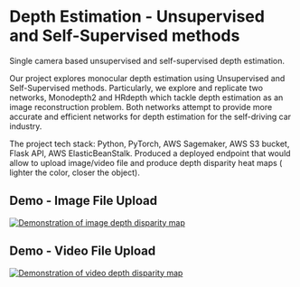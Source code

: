 # Depth Estimation - Unsupervised and Self-Supervised methods
Single camera based unsupervised and self-supervised depth estimation.

Our project explores monocular depth estimation using Unsupervised and Self-Supervised methods. Particularly, we explore and replicate two networks, Monodepth2 and HRdepth which tackle depth estimation as an image reconstruction problem. Both networks attempt to provide more accurate and efficient networks for depth estimation for the self-driving car industry.

The project tech stack: Python, PyTorch, AWS Sagemaker, AWS S3 bucket, Flask API, AWS ElasticBeanStalk. 
Produced a deployed endpoint that would allow to upload image/video file and produce depth disparity heat maps ( lighter the color, closer the object). 

## Demo - Image File Upload

[![Demonstration of image depth disparity map](https://img.youtube.com/vi/xujTFv4Y7yc/0.jpg)](https://youtu.be/xujTFv4Y7yc "Demo - Single Image Upload")

## Demo - Video File Upload

[![Demonstration of video depth disparity map](https://img.youtube.com/vi/l1URjraUN9A/0.jpg)](https://youtu.be/l1URjraUN9A "Demo - Video Upload")
